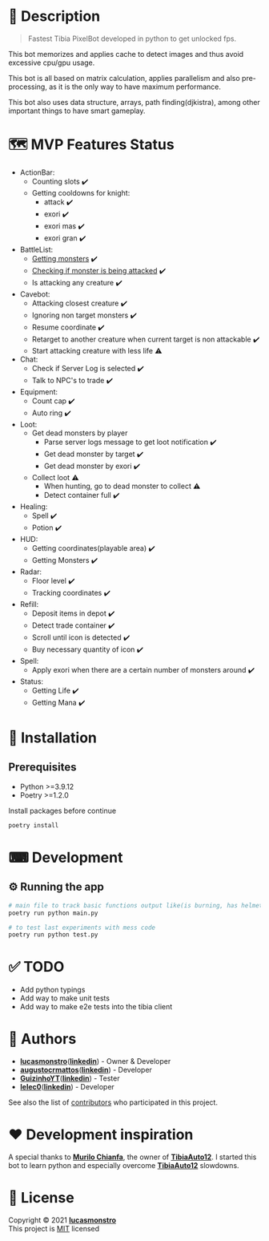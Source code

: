 # 📝 Description

> Fastest Tibia PixelBot developed in python to get unlocked fps.

This bot memorizes and applies cache to detect images and thus avoid excessive cpu/gpu usage.

This bot is all based on matrix calculation, applies parallelism and also pre-processing, as it is the only way to have maximum performance.

This bot also uses data structure, arrays, path finding(djkistra), among other important things to have smart gameplay.

# 🗺️ MVP Features Status

- ActionBar:
  - Counting slots :heavy_check_mark:
  - Getting cooldowns for knight:
    - attack :heavy_check_mark:
    - exori :heavy_check_mark:
    - exori mas :heavy_check_mark:
    - exori gran :heavy_check_mark:
- BattleList:
  - [Getting monsters](battleList/docs/README.md) :heavy_check_mark:
  - [Checking if monster is being attacked](battleList/docs/README.md) :heavy_check_mark:
  - Is attacking any creature :heavy_check_mark:
- Cavebot:
  - Attacking closest creature :heavy_check_mark:
  - Ignoring non target monsters :heavy_check_mark:
  - Resume coordinate :heavy_check_mark:
  - Retarget to another creature when current target is non attackable :heavy_check_mark:
  - Start attacking creature with less life :warning:
- Chat:
  - Check if Server Log is selected :heavy_check_mark:
  - Talk to NPC's to trade :heavy_check_mark:
- Equipment:
  - Count cap :heavy_check_mark:
  - Auto ring :heavy_check_mark:
- Loot:
  - Get dead monsters by player
    - Parse server logs message to get loot notification :heavy_check_mark:
    - Get dead monster by target :heavy_check_mark:
    - Get dead monster by exori :heavy_check_mark:
  - Collect loot :warning:
    - When hunting, go to dead monster to collect :warning:
    - Detect container full :heavy_check_mark:
- Healing:
  - Spell :heavy_check_mark:
  - Potion :heavy_check_mark:
- HUD:
  - Getting coordinates(playable area) :heavy_check_mark:
  - Getting Monsters :heavy_check_mark:
- Radar:
  - Floor level :heavy_check_mark:
  - Tracking coordinates :heavy_check_mark:
- Refill:
  - Deposit items in depot :heavy_check_mark:
  - Detect trade container :heavy_check_mark:
  - Scroll until icon is detected :heavy_check_mark:
  - Buy necessary quantity of icon :heavy_check_mark:
- Spell:
  - Apply exori when there are a certain number of monsters around :heavy_check_mark:
- Status:
  - Getting Life :heavy_check_mark:
  - Getting Mana :heavy_check_mark:

# 🧰 Installation

## Prerequisites

- Python >=3.9.12
- Poetry >=1.2.0

Install packages before continue

```bash
poetry install
```

# ⌨ Development

## ⚙ Running the app

```bash
# main file to track basic functions output like(is burning, has helmet equipped, etc)
poetry run python main.py

# to test last experiments with mess code
poetry run python test.py
```

# ✅ TODO

- Add python typings
- Add way to make unit tests
- Add way to make e2e tests into the tibia client

# 👷 Authors

- [**lucasmonstro**](http://github.com/lucasmonstro)([**linkedin**](https://www.linkedin.com/in/lucasmonstro/)) - Owner & Developer
- [**augustocrmattos**](http://github.com/augustocrmattos)([**linkedin**](https://www.linkedin.com/in/augustocrmattos/)) - Developer
- [**GuizinhoYT**](http://github.com/GuizinhoYT)([**linkedin**](https://www.linkedin.com/in/guilherme-gra%C3%A7a-3953231a2/)) - Tester
- [**lelec0**](https://github.com/lelec0)([**linkedin**](https://www.linkedin.com/in/max-miranda/)) - Developer

See also the list of [contributors](../../graphs/contributors) who participated
in this project.

# ❤️ Development inspiration

A special thanks to [**Murilo Chianfa**](https://github.com/MuriloChianfa), the owner of [**TibiaAuto12**](https://github.com/MuriloChianfa/TibiaAuto12). I started this bot to learn python and especially overcome [**TibiaAuto12**](https://github.com/MuriloChianfa/TibiaAuto12) slowdowns.

# 📝 License

Copyright © 2021 [**lucasmonstro**](https://github.com/lucasmonstro)  
This project is [MIT](https://opensource.org/licenses/MIT) licensed
